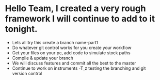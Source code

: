# Hello Team, I created a very rough framework I will continue to add to it tonight.
- Lets all try this create a branch name-part1
- Do whatever git control works for you create your workflow
- Get your files on your pc, add code to simulate stock paths
- Compile & update your branch
- We will discuss features and commit all the best to the master
- Continue to work on instruments 
-T_z testing the branching and git version control
